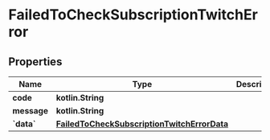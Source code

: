 
# FailedToCheckSubscriptionTwitchError

## Properties
| Name | Type | Description | Notes |
| ------------ | ------------- | ------------- | ------------- |
| **code** | **kotlin.String** |  |  [optional] |
| **message** | **kotlin.String** |  |  [optional] |
| **&#x60;data&#x60;** | [**FailedToCheckSubscriptionTwitchErrorData**](FailedToCheckSubscriptionTwitchErrorData.md) |  |  [optional] |



